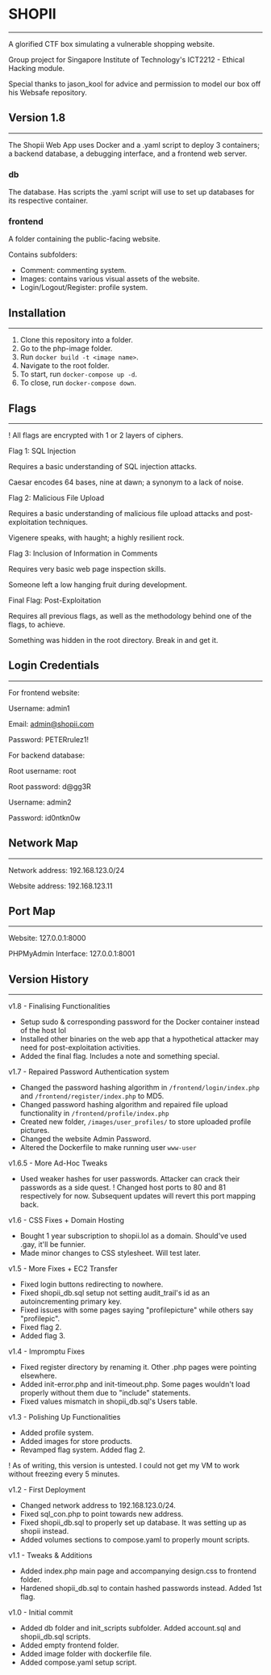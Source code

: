 # SHOPII
---

A glorified CTF box simulating a vulnerable shopping website.

Group project for Singapore Institute of Technology's ICT2212 - Ethical Hacking module.

Special thanks to jason_kool for advice and permission to model our box off his Websafe repository.

## Version 1.8
---
The Shopii Web App uses Docker and a .yaml script to deploy 3 containers; a backend database, a debugging interface, and a frontend web server.

### db
The database. Has scripts the .yaml script will use to set up databases for its respective container.

### frontend
A folder containing the public-facing website.

Contains subfolders:
- Comment: commenting system.
- Images: contains various visual assets of the website.
- Login/Logout/Register: profile system.

## Installation
---
1. Clone this repository into a folder.
2. Go to the php-image folder.
3. Run `docker build -t <image name>`.
4. Navigate to the root folder.
5. To start, run `docker-compose up -d`.
6. To close, run `docker-compose down`.

## Flags
---
! All flags are encrypted with 1 or 2 layers of ciphers.

Flag 1: SQL Injection

Requires a basic understanding of SQL injection attacks.

Caesar encodes 64 bases, nine at dawn; a synonym to a lack of noise.

Flag 2: Malicious File Upload

Requires a basic understanding of malicious file upload attacks and post-exploitation techniques.

Vigenere speaks, with haught; a highly resilient rock.

Flag 3: Inclusion of Information in Comments

Requires very basic web page inspection skills.

Someone left a low hanging fruit during development.

Final Flag: Post-Exploitation

Requires all previous flags, as well as the methodology behind one of the flags, to achieve.

Something was hidden in the root directory. Break in and get it.

## Login Credentials
---
For frontend website:

Username: admin1

Email: admin@shopii.com

Password: PETERrulez1!


For backend database:

Root username: root

Root password: d@gg3R

Username: admin2

Password: id0ntkn0w

## Network Map
---
Network address: 192.168.123.0/24

Website address: 192.168.123.11

## Port Map
---
Website: 127.0.0.1:8000

PHPMyAdmin Interface: 127.0.0.1:8001

## Version History
---
v1.8 - Finalising Functionalities
- Setup sudo & corresponding password for the Docker container instead of the host lol
- Installed other binaries on the web app that a hypothetical attacker may need for post-exploitation activities.
- Added the final flag. Includes a note and something special.

v1.7 - Repaired Password Authentication system
- Changed the password hashing algorithm in `/frontend/login/index.php` and `/frontend/register/index.php` to MD5.
- Changed password hashing algorithm and repaired file upload functionality in `/frontend/profile/index.php`
- Created new folder, `/images/user_profiles/` to store uploaded profile pictures.
- Changed the website Admin Password.
- Altered the Dockerfile to make running user `www-user`

v1.6.5 - More Ad-Hoc Tweaks
- Used weaker hashes for user passwords. Attacker can crack their passwords as a side quest.
! Changed host ports to 80 and 81 respectively for now. Subsequent updates will revert this port mapping back.

v1.6 - CSS Fixes + Domain Hosting
- Bought 1 year subscription to shopii.lol as a domain. Should've used .gay, it'll be funnier.
- Made minor changes to CSS stylesheet. Will test later.

v1.5 - More Fixes + EC2 Transfer
- Fixed login buttons redirecting to nowhere.
- Fixed shopii_db.sql setup not setting audit_trail's id as an autoincrementing primary key.
- Fixed issues with some pages saying "profilepicture" while others say "profilepic".
- Fixed flag 2.
- Added flag 3.

v1.4 - Impromptu Fixes
- Fixed register directory by renaming it. Other .php pages were pointing elsewhere.
- Added init-error.php and init-timeout.php. Some pages wouldn't load properly without them due to "include" statements.
- Fixed values mismatch in shopii_db.sql's Users table.

v1.3 - Polishing Up Functionalities
- Added profile system.
- Added images for store products.
- Revamped flag system. Added flag 2.

! As of writing, this version is untested. I could not get my VM to work without freezing every 5 minutes.

v1.2 - First Deployment
- Changed network address to 192.168.123.0/24.
- Fixed sql_con.php to point towards new address.
- Fixed shopii_db.sql to properly set up database. It was setting up as shopii instead.
- Added volumes sections to compose.yaml to properly mount scripts.

v1.1 - Tweaks & Additions
- Added index.php main page and accompanying design.css to frontend folder.
- Hardened shopii_db.sql to contain hashed passwords instead. Added 1st flag.

v1.0 - Initial commit
- Added db folder and init_scripts subfolder. Added account.sql and shopii_db.sql scripts.
- Added empty frontend folder.
- Added image folder with dockerfile file.
- Added compose.yaml setup script.

